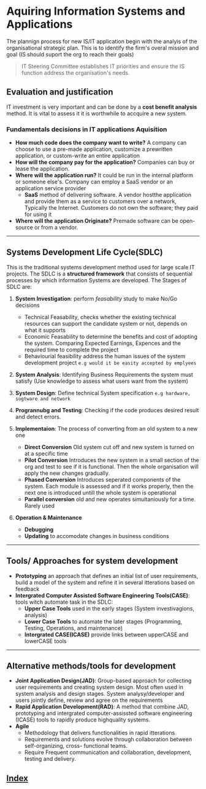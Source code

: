 # Aquiring Information Systems and Applications

The plannign process for new IS/IT application begin with the analyis of the organisational strategic plan. This is to identify the firm's overal mission and goal (IS should suport the org to reach their goals)

> IT Steering Committee establishes IT priorities and ensure the IS function address the organisation's needs.

## Evaluation and justification

IT investment is very important and can be done by a __cost benefit analysis__ method. It is vital to assess it it is worthwhile to accquire a new system.

### Fundamentals decisions in IT applications Aquisition

- __How much code does the company want to write?__ A company can choose to use a pre-made application, customize a prewritten application, or custom-write an entire application
- __How will the company pay for the application?__ Companies can buy or lease the application.
- __Where will the application run?__ It could be run in the internal platform or someone else's. Company can employ a SaaS vendor or an application service provider
  - __SaaS__ method of delivering software. A vendor hostthe application and provide them as a service to customers over a network, Typically the Internet. Customers do not own the software; they paid for using it
- __Where will the application Originate?__ Premade software can be open-source or from a vendor.

---

## Systems Development Life Cycle(SDLC)

This is the traditional systems development method used for large scale IT projects. The SDLC is a __structured framework__ that consists of sequential processes by which information Systems are developed. The Stages of SDLC are:

1. __System Investigation__: perform _feasability_ study to make No/Go decisions
   - Technical Feasability, checks whether the existing technical resources can support the candidate system or not, depends on what it supports
   - Economic Feasability to determine the benefits and cost of adopting the system. Comparing Expected Earnings, Expences and the required time to complete the project
   - Behaviourial feasibility address the human issues of the system development project `e.g would it be easity accepted by emplyees`

2. __System Analysis__: Identifying Business Requirements the system must satisfy (Use knowledge to assess what users want from the system)
3. __System Design__: Define technical System specification `e.g hardware, sogtware and network`
4. __Progrannubg and Testing__: Checking if the code produces desired result and detect errors.
5. __Implementaion__: The process of converting from an old system to a new one
   - __Direct Conversion__ Old system cut off and new system is turned on at a specific time
   - __Pilot Conversion__ Introduces the new system in a small section of the org and test to see if it is functional. Then the whole organisation will apply the new changes gradually.
   - __Phased Conversion__ Introduces seperated components of the system. Each module is assessed and if it works properly, then the next one is introduced untill the whole system is operational
   - __Parallel conversion__ old and new operates simultaniously for a time. Rarely used
6. __Operation & Maintenance__
   - __Debugging__
   - __Updating__ to accomodate changes in business conditions

---

## Tools/ Approaches for system development

- __Prototyping__ an approach that defines an initial list of user requirements, build a model of the system and refine it in several itterations based on feedback
- __Intergrated Computer Assisted Software Engineering Tools(CASE)__: tools witch automate task in the SDLC:
  - __Upper Case Tools__ used in the early stages (System investivagions, analysis)
  - __Lower Case Tools__ to automate the later stages (Programming, Testing, Operations, and maintenance)
  - __Intergrated CASE(ICASE)__ provide links between upperCASE and lowerCASE tools

---

## Alternative methods/tools for development

- __Joint Application Design(JAD)__: Group-based approach for collecting user requirements and creating system design. Most often used in system analysis and design stages. System analysy/developer and users jointly define, review and agree on the requirements
- __Rapid Application Development(RAD)__: A method that combine JAD, prototyping and intergrated computer-assissted software engineering (ICASE) tools to rapidly produce highquality systems.
- __Agile__
  - Methodology that delivers functionalities in rapid itterations
  - Requirements and solutions evolve through collaboration between self-organizing, cross- functional teams.
  - Require Frequent communication and collaboration, development, testing and delivery.

## [__Index__](../index.md)